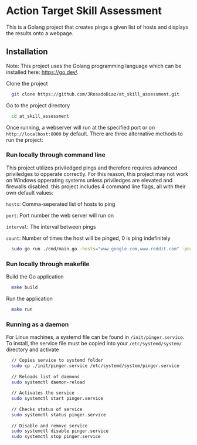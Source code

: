 # Action Target Skill Assessment

This is a Golang project that creates pings a given list of hosts and displays the results onto a webpage.

## Installation
Note: This project uses the Golang programming language which can be installed here: https://go.dev/.

Clone the project

```bash
  git clone https://github.com/JRosadoDiaz/at_skill_assessment.git
```

Go to the project directory

```bash
  cd at_skill_assessment
```
Once running, a webserver will run at the specified port or on `http://localhost:8000` by default. There are three alternative methods to run the project:
### Run locally through command line
This project utilizes priviledged pings and therefore requires advanced priviledges to opperate correctly. For this reason, this project may not work on Windows opperating systems unless priviledges are elevated and firewalls disabled.
this project includes 4 command line flags, all with their own default values: 

`hosts`: Comma-seperated list of hosts to ping

`port`: Port number the web server will run on

`interval`: The interval between pings

`count`: Number of times the host will be pinged, 0 is ping indefinitely
```bash
  sudo go run ./cmd/main.go -hosts="www.google.com,www.reddit.com" -port="8000" -interval=5 -count=0
```
### Run locally through makefile
Build the Go application
```bash
  make build
```
Run the application
```bash
  make run
```

### Running as a daemon
For Linux machines, a systemd file can be found in `/init/pinger.service`. To install, the service file must be copied into your `/etc/systemd/system/` directory and activate
```bash
  // Copies service to systemd folder
  sudo cp ./init/pinger.service /etc/systemd/system/pinger.service
  
  // Reloads list of daemons
  sudo systemctl daemon-reload
  
  // Activates the service
  sudo systemctl start pinger.service
  
  // Checks status of service
  sudo systemctl status pinger.service
  
  // Disable and remove service
  sudo systemctl disable pinger.service
  sudo systemctl stop pinger.service
```
